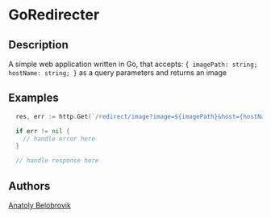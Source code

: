 # GoRedirecter

## Description

A simple web application written in Go, that accepts: `{ imagePath: string; hostName: string; }` as
a query parameters and returns an image

## Examples

```go
  res, err := http.Get(`/redirect/image?image=${imagePath}&host={hostName}`)

  if err != nil {
    // handle error here
  }

  // handle response here
```

## Authors

[Anatoly Belobrovik](https://github.com/AnatolyBelobrovik "Anatoly Belobrovik")
